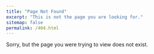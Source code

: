 ```yaml
---
title: "Page Not Found"
excerpt: "This is not the page you are looking for."
sitemap: false
permalink: /404.html
---
```


Sorry, but the page you were trying to view does not exist.
